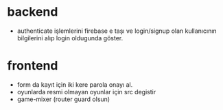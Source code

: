 # backend 

- authenticate işlemlerini firebase e taşı ve login/signup olan kullanıcının bilgilerini alıp login oldugunda göster.

# frontend

- form da kayıt için iki kere parola onayı al.
- oyunlarda resmi olmayan oyunlar için src degistir
- game-mixer (router guard olsun)